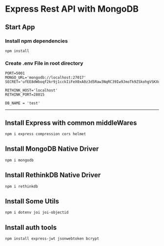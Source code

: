 # Express Rest API with MongoDB

## Start App
### Install npm dependencies
```
npm install
```
### Create .env File in root directory
```
PORT=5001
MONGO_URL='mongodb://localhost:27017'
SECRET='ufEE8dWboqf2kr9j1cckIiFeX0xA0z3d5Raw3NqRC39Iw9JmoTk9ZSkohgVSKXu'

RETHINK_HOST='localhost'
RETHINK_PORT=28015

DB_NAME = 'test'
```

<hr>

## Install Express with common middleWares
```
npm i express compression cors helmet
```
## Install MongoDB Native Driver
```
npm i mongodb
```
## Install RethinkDB Native Driver
```
npm i rethinkdb
```
## Install Some Utils
```
npm i dotenv joi joi-objectid
```
## Install auth tools
```
npm install express-jwt jsonwebtoken bcrypt
```